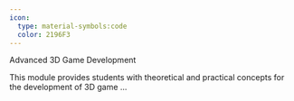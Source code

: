 ```yaml
---
icon:
  type: material-symbols:code
  color: 2196F3
---
```


Advanced 3D Game Development

This module provides students with theoretical and practical concepts for the development of 3D game ... 
